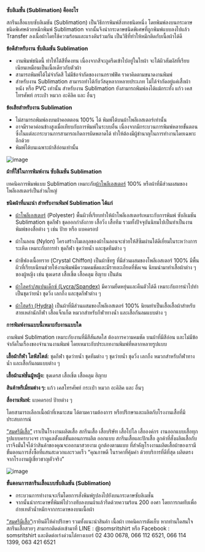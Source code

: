 **ซับลิเมชั่น (Sublimation) คืออะไร**

สกรีนเสื้อแบบซับลิเมชัน (Sublimation) เป็นวิธีการพิมพ์สิ่งทอชนิดหนึ่ง โดยพิมพ์ลงบนกระดาษชนิดพิเศษด้วยหมึกพิมพ์ Sublimation จากนั้นจึงนำกระดาษชนิดพิเศษที่ถูกพิมพ์แบบลงไปแล้ว Transfer ลงเนื้อผ้าโดยใช้ความร้อนและแรงดันร่วมกัน เป็นวิธีที่ทำให้หมึกติดกับเนื้อผ้าได้ดี

**ข้อดีสำหรับงาน ซับลิเมชัน Sublimation**

- งานพิมพ์ชนิดนี้ ทำให้ได้สีที่คงทน เนื่องจากสีจะถูดรีดเข้าไปอยู่ในใยผ้า จะได้ผิวสัมผัสที่เรียบเนียนเหมือนเป็นเนื้อเดียวกับตัวผ้า 
- สามารถพิมพ์ได้ไม่จำกัดสี ไม่มีข้อจำกัดของงานกราฟฟิค ราคาคิดตามขนาดงานพิมพ์ 
- สำหรับงาน Sublimation สามารถทำได้กับวัสดุหลากหลายประเภท ไม่ได้จำกัดอยู่แค่เสื้อผ้า หนัง หรือ PVC เท่านั้น สำหรับงาน Sublimation ยังสามารถพิมพ์ลงได้แม้กระทั่ง แก้ว เคสโทรศัพท์ กระเป๋า หมวก อะคิลิค และ อื่นๆ

**ข้อเสียสำหรับงาน Sublimation**

- ไม่สามารถพิมพ์ลงบนผ้าคอตตอน 100% ได้ พิมพ์ได้บนผ้าโพลีเอสเตอร์เท่านั้น 
- อาจมีราคาค่อนข้างสูงเมื่อเทียบกับการพิมพ์ในระบบอื่น เนื่องจากมีกระบวนการพิมพ์หลายขั้นตอน ซึ่งในแต่ละกระบวนการสามารถเกิดการผิดพลาดได้ ทำให้ต้องมีผู้ชำนาญในการทำงานโดยเฉพาะอีกด้วย 
- พิมพ์ได้บนเฉพาะผ้าสีอ่อนเท่านั้น

![image](/blog/t-shirt-screen-printing-sublimation-1.jpg)

**ผ้าที่ใช้ในการพิมพ์งาน ซับลิเมชัน Sublimation**

เทคนิคการพิมพ์แบบ Sublimation เหมาะกับ[ผ้าโพลีเอสเตอร์](https://pmkpolomaker.com/cotton-vs-polyester-similarities-and-differences/) 100% หรือผ้าที่มีส่วนผสมของโพลีเอสเตอร์เป็นส่วนใหญ่

**ชนิดผ้าที่แนะนำ สำหรับงานพิมพ์ Sublimation ได้แก่**

- [ผ้าโพลีเอสเตอร์](/fabric-specification) (Polyester) พื้นผิวที่เรียบทำให้ผ้าโพลีเอสเตอร์เหมาะกับการพิมพ์ ซับลิเมชัน Sublimation ชุดกีฬา ชุดออกกำลังกาย เสื้อวิ่ง เสื้อทีม รวมทั้งปัจจุบันนิยมไปเป็นทำเป็นงานพิมพ์ของสื่อต่าง ๆ เช่น ป้าย หรือ แบคดรอป

- ผ้าไนลอน (Nylon) โครงสร้างโมเลกุลของผ้าไนลอนจะช่วยให้สีซึมผ่านได้ดีเยี่ยมในระหว่างการระเหิด เหมาะกับการทำ ชุดกีฬา ชุดว่ายน้ำ และชุดทีมต่าง ๆ 

- ผ้าชีฟองเนื้อทราย (Crystal Chiffon) เป็นผ้าซีทรู ที่มีส่วนผสมของโพลีเอสเตอร์ 100% มีพื้นผิวที่เรียบเนียนช่วยให้งานพิมพ์มีความคมชัดและมีรายละเอียดที่ชัดเจน นิยมนำมาทำเสื้อผ้าต่าง ๆ ของผู้หญิง เช่น ชุดเดรส เสื้อเชิ้ต  เสื้อคลุม ฮิญาบ เป็นต้น

- [ผ้าไลคร่า/สแปนเด็กซ์ (Lycra/Spandex)](https://www.winnaargarment.com/content/6378/ผ้าสแปนเด็กซ์) มีความยืดหยุ่นและคืนตัวได้ดี เหมาะกับการนำไปทำเป็นชุดว่ายน้ำ ชุดวิ่ง เลกกิ้ง และชุดกีฬาต่าง ๆ 

- [ผ้าไฮดร้า (Hydra)](https://www.bulliontex.com/บทความ/blogrp-แนะนำ%20Hydra%20ผ้าสะท้อนน้ำ%20ผ้ากันไรฝุ่น%20คุณภาพดี) เป็นผ้าที่มีส่วนผสมของโพลีเอสเตอร์ 100% นิยมทำเป็นเสื้อเสื้อผ้าสำหรับสายเหล่านักกีฬา เสื้อแจ็กเก็ต หมวกสำหรับกีฬาทางน้ำ และเสื้อกันลมแบบต่าง ๆ 

**การพิมพ์งานแบบนี้เหมาะกับงานแบบใด**

งานพิมพ์ Sublimation เหมาะกับงานที่มีสีสันสดใส ต้องการความคมชัด บนผ้าที่มีสีอ่อน และไม่มีข้อจำกัดในเรื่องของจำนวนงานพิมพ์ โดยเหมาะกับประเภทงานพิมพ์ที่หลากหลายรูปแบบ 

**เสื้อผ้ากีฬา ไลฟ์สไตล์:** ชุดกีฬา ชุดว่ายน้ำ ชุดทีมต่าง ๆ ชุดว่ายน้ำ ชุดวิ่ง เลกกิ้ง หมวกสำหรับกีฬาทางน้ำ และเสื้อกันลมแบบต่าง ๆ 

**เสื้อผ้าแฟชั่นผู้หญิง:** ชุดเดรส เสื้อเชิ้ต  เสื้อคลุม ฮิญาบ 

**สินค้าพรีเมี่ยมต่าง ๆ:** แก้ว เคสโทรศัพท์ กระเป๋า หมวก อะคิลิค และ อื่นๆ

**สื่องานพิมพ์:** แบคดรอป ป้ายต่าง ๆ 

โดยสามารถเลือกเนื้อผ้าที่เหมาะสม ได้ตามความต้องการ หรือปรึกษาและผลิตกับโรงงานเสื้อที่มีประสบการณ์

[“สมศรีมีเสื้อ”](/) เราเป็นโรงงานผลิตเสื้อ สกรีนเสื้อ เสื้อบริษัท เสื้อโปโล เสื้อองค์กร งานออกแบบเสื้อทุกรูปแบบครบวงจร เราดูแลตั้งแต่ขั้นตอนการผลิต ออกแบบ สกรีนเสื้อและปักเสื้อ ลูกค้าที่สั่งผลิตเสื้อกับเราจึงมั่นใจได้ว่าสินค้าของคุณจะออกมาสวยงาม ถูกต้องตามแบบ ที่สำคัญโรงงานผลิตเสื้อผ้าของเรามีขั้นตอนการสั่งซื้อที่แสนสะดวกและรวดเร็ว “คุณภาพดี ในราคาที่คุ้มค่า ด้วยบริการที่ดีที่สุด ผลิตตรงจากโรงงานผู้เชี่ยวชาญตัวจริง”

![image](/blog/what-is-a-crop-top-who-is-it-suitable-for-1.jpg)

**ขั้นตอนการสกรีนเสื้อแบบซับลิเมชัน (Sublimation)**

- กระบวนการทำงานจะเริ่มโดยการสั่งพิมพ์รูปลงไปยังบนกระดาษซับลิเมชั่น 
- จากนั้นนำกระดาษที่พิมพ์ไปวางทับลงบนผ้าแล้วรีดด้วยความร้อน 200  องศา โดยการกดทับเพื่อถ่ายเทตัวน้ำหมึกจากกระดาษลงบนเนื้อผ้า

[“สมศรีมีเสื้อ“](/)เรายินดีให้คำปรึกษา รวมทั้งแนะนำสินค้า เนื้อผ้า เทคนิคการตัดเย็บ หากท่านใดสนใจสกรีนเสื้อสวยๆ สามารถติดต่อเข้ามาที่ LINE : @somsritshirt  หรือ Facebook : somsritshirt  และติดต่อเร่งด่วนได้ทางเบอร์ 02 430 0678, 066 112 6521, 066 114 1399, 063 421 6521